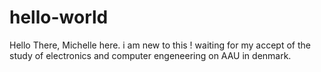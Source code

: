# hello-world

Hello There, Michelle here. i am new to this ! waiting for my accept of the study of electronics and computer engeneering on AAU in denmark.

